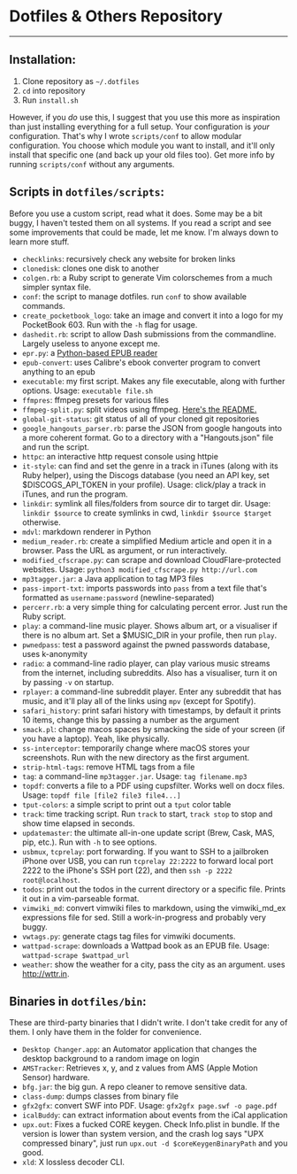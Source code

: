 # Dotfiles & Others Repository
---

## Installation:
1. Clone repository as `~/.dotfiles`
2. `cd` into repository
3. Run `install.sh`

However, if you _do_ use this, I suggest that you use this more as inspiration than just installing everything for a full setup. Your configuration is *your* configuration. That's why I wrote `scripts/conf` to allow modular configuration. You choose which module you want to install, and it'll only install that specific one (and back up your old files too). Get more info by running `scripts/conf` without any arguments.

## Scripts in `dotfiles/scripts`:
Before you use a custom script, read what it does. Some may be a bit buggy, I haven't tested them on all systems.
If you read a script and see some improvements that could be made, let me know. I'm always down to learn more stuff.

* `checklinks`: recursively check any website for broken links
* `clonedisk`: clones one disk to another
* `colgen.rb`: a Ruby script to generate Vim colorschemes from a much simpler syntax file.
* `conf`: the script to manage dotfiles. run `conf` to show available commands.
* `create_pocketbook_logo`: take an image and convert it into a logo for my PocketBook 603. Run with the `-h` flag for usage.
* `dashedit.rb`: script to allow Dash submissions from the commandline. Largely useless to anyone except me.
* `epr.py`: a [Python-based EPUB reader](https://github.com/wustho/epr)
* `epub-convert`: uses Calibre's ebook converter program to convert anything to an epub
* `executable`: my first script. Makes any file executable, along with further options. Usage: `executable file.sh`
* `ffmpres`: ffmpeg presets for various files
* `ffmpeg-split.py`: split videos using ffmpeg. [Here's the README.](scripts/ffmpeg-split-README.md)
* `global-git-status`: git status of all of your cloned git repositories
* `google_hangouts_parser.rb`: parse the JSON from google hangouts into a more coherent format. Go to a directory with a "Hangouts.json" file and run the script.
* `httpc`: an interactive http request console using httpie
* `it-style`: can find and set the genre in a track in iTunes (along with its Ruby helper), using the Discogs database (you need an API key, set $DISCOGS_API_TOKEN in your profile). Usage: click/play a track in iTunes, and run the program.
* `linkdir`: symlink all files/folders from source dir to target dir. Usage: `linkdir $source` to create symlinks in cwd, `linkdir $source $target` otherwise.
* `mdvl`: markdown renderer in Python
* `medium_reader.rb`: create a simplified Medium article and open it in a browser. Pass the URL as argument, or run interactively.
* `modified_cfscrape.py`: can scrape and download CloudFlare-protected websites. Usage: `python3 modified_cfscrape.py http://url.com`
* `mp3tagger.jar`: a Java application to tag MP3 files
* `pass-import-txt`: imports passwords into `pass` from a text file that's formatted as `username:password` (newline-separated)
* `percerr.rb`: a very simple thing for calculating percent error. Just run the Ruby script.
* `play`: a command-line music player. Shows album art, or a visualiser if there is no album art. Set a $MUSIC_DIR in your profile, then run `play`.
* `pwnedpass`: test a password against the pwned passwords database, uses k-anonymity
* `radio`: a command-line radio player, can play various music streams from the internet, including subreddits. Also has a visualiser, turn it on by passing `-v` on startup.
* `rplayer`: a command-line subreddit player. Enter any subreddit that has music, and it'll play all of the links using `mpv` (except for Spotify).
* `safari_history`: print safari history with timestamps, by default it prints 10 items, change this by passing a number as the argument
* `smack.pl`: change macos spaces by smacking the side of your screen (if you have a laptop). Yeah, like physically.
* `ss-interceptor`: temporarily change where macOS stores your screenshots. Run with the new directory as the first argument.
* `strip-html-tags`: remove HTML tags from a file
* `tag`: a command-line `mp3tagger.jar`. Usage: `tag filename.mp3`
* `topdf`: converts a file to a PDF using cupsfilter. Works well on docx files. Usage: `topdf file [file2 file3 file4...]`
* `tput-colors`: a simple script to print out a `tput` color table
* `track`: time tracking script. Run `track` to start, `track stop` to stop and show time elapsed in seconds.
* `updatemaster`: the ultimate all-in-one update script (Brew, Cask, MAS, pip, etc.). Run with `-h` to see options.
* `usbmux`, `tcprelay`: port forwarding. If you want to SSH to a jailbroken iPhone over USB, you can run `tcprelay 22:2222` to forward local port 2222 to the iPhone's SSH port (22), and then `ssh -p 2222 root@localhost`.
* `todos`: print out the todos in the current directory or a specific file. Prints it out in a vim-parseable format.
* `vimwiki_md`: convert vimwiki files to markdown, using the vimwiki_md_ex expressions file for sed. Still a work-in-progress and probably very buggy.
* `vwtags.py`: generate ctags tag files for vimwiki documents.
* `wattpad-scrape`: downloads a Wattpad book as an EPUB file. Usage: `wattpad-scrape $wattpad_url`
* `weather`: show the weather for a city, pass the city as an argument. uses http://wttr.in.

## Binaries in `dotfiles/bin`:
These are third-party binaries that I didn't write. I don't take credit for any of them. I only have them in the folder for convenience.

* `Desktop Changer.app`: an Automator application that changes the desktop background to a random image on login
* `AMSTracker`: Retrieves x, y, and z values from AMS (Apple Motion Sensor) hardware.
* `bfg.jar`: the big gun. A repo cleaner to remove sensitive data.
* `class-dump`: dumps classes from binary file
* `gfx2gfx`: convert SWF into PDF. Usage: `gfx2gfx page.swf -o page.pdf`
* `icalBuddy`: can extract information about events from the iCal application
* `upx.out`: Fixes a fucked CORE keygen. Check Info.plist in bundle. If the version is lower than system version, and the crash log says "UPX compressed binary", just run `upx.out -d $coreKeygenBinaryPath` and you good.
* `xld`: X lossless decoder CLI.
